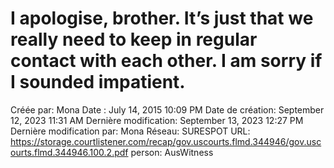 # I apologise, brother. It’s just that we really need to keep in regular contact with each other. I am sorry if I sounded impatient.

Créée par: Mona
Date : July 14, 2015 10:09 PM
Date de création: September 12, 2023 11:31 AM
Dernière modification: September 13, 2023 12:27 PM
Dernière modification par: Mona
Réseau: SURESPOT
URL: https://storage.courtlistener.com/recap/gov.uscourts.flmd.344946/gov.uscourts.flmd.344946.100.2.pdf
person: AusWitness